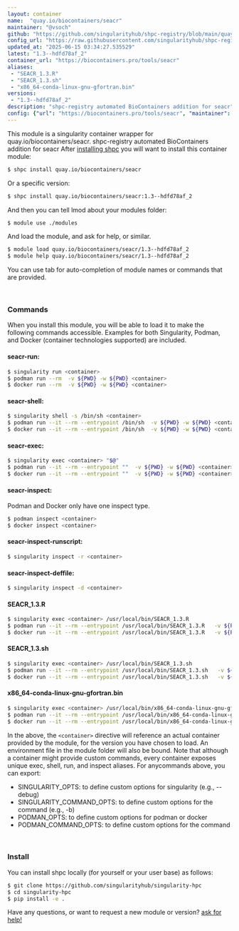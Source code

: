 ```yaml
---
layout: container
name:  "quay.io/biocontainers/seacr"
maintainer: "@vsoch"
github: "https://github.com/singularityhub/shpc-registry/blob/main/quay.io/biocontainers/seacr/container.yaml"
config_url: "https://raw.githubusercontent.com/singularityhub/shpc-registry/main/quay.io/biocontainers/seacr/container.yaml"
updated_at: "2025-06-15 03:34:27.535529"
latest: "1.3--hdfd78af_2"
container_url: "https://biocontainers.pro/tools/seacr"
aliases:
 - "SEACR_1.3.R"
 - "SEACR_1.3.sh"
 - "x86_64-conda-linux-gnu-gfortran.bin"
versions:
 - "1.3--hdfd78af_2"
description: "shpc-registry automated BioContainers addition for seacr"
config: {"url": "https://biocontainers.pro/tools/seacr", "maintainer": "@vsoch", "description": "shpc-registry automated BioContainers addition for seacr", "latest": {"1.3--hdfd78af_2": "sha256:13d8be6125d96261a246c583948746cb5faf04703db5921944fc8e890dc92450"}, "tags": {"1.3--hdfd78af_2": "sha256:13d8be6125d96261a246c583948746cb5faf04703db5921944fc8e890dc92450"}, "docker": "quay.io/biocontainers/seacr", "aliases": {"SEACR_1.3.R": "/usr/local/bin/SEACR_1.3.R", "SEACR_1.3.sh": "/usr/local/bin/SEACR_1.3.sh", "x86_64-conda-linux-gnu-gfortran.bin": "/usr/local/bin/x86_64-conda-linux-gnu-gfortran.bin"}}
---
```


This module is a singularity container wrapper for quay.io/biocontainers/seacr.
shpc-registry automated BioContainers addition for seacr
After [installing shpc](#install) you will want to install this container module:


```bash
$ shpc install quay.io/biocontainers/seacr
```

Or a specific version:

```bash
$ shpc install quay.io/biocontainers/seacr:1.3--hdfd78af_2
```

And then you can tell lmod about your modules folder:

```bash
$ module use ./modules
```

And load the module, and ask for help, or similar.

```bash
$ module load quay.io/biocontainers/seacr/1.3--hdfd78af_2
$ module help quay.io/biocontainers/seacr/1.3--hdfd78af_2
```

You can use tab for auto-completion of module names or commands that are provided.

<br>

### Commands

When you install this module, you will be able to load it to make the following commands accessible.
Examples for both Singularity, Podman, and Docker (container technologies supported) are included.

#### seacr-run:

```bash
$ singularity run <container>
$ podman run --rm  -v ${PWD} -w ${PWD} <container>
$ docker run --rm  -v ${PWD} -w ${PWD} <container>
```

#### seacr-shell:

```bash
$ singularity shell -s /bin/sh <container>
$ podman run --it --rm --entrypoint /bin/sh  -v ${PWD} -w ${PWD} <container>
$ docker run --it --rm --entrypoint /bin/sh  -v ${PWD} -w ${PWD} <container>
```

#### seacr-exec:

```bash
$ singularity exec <container> "$@"
$ podman run --it --rm --entrypoint ""  -v ${PWD} -w ${PWD} <container> "$@"
$ docker run --it --rm --entrypoint ""  -v ${PWD} -w ${PWD} <container> "$@"
```

#### seacr-inspect:

Podman and Docker only have one inspect type.

```bash
$ podman inspect <container>
$ docker inspect <container>
```

#### seacr-inspect-runscript:

```bash
$ singularity inspect -r <container>
```

#### seacr-inspect-deffile:

```bash
$ singularity inspect -d <container>
```


#### SEACR_1.3.R

```bash
$ singularity exec <container> /usr/local/bin/SEACR_1.3.R
$ podman run --it --rm --entrypoint /usr/local/bin/SEACR_1.3.R   -v ${PWD} -w ${PWD} <container> -c " $@"
$ docker run --it --rm --entrypoint /usr/local/bin/SEACR_1.3.R   -v ${PWD} -w ${PWD} <container> -c " $@"
```


#### SEACR_1.3.sh

```bash
$ singularity exec <container> /usr/local/bin/SEACR_1.3.sh
$ podman run --it --rm --entrypoint /usr/local/bin/SEACR_1.3.sh   -v ${PWD} -w ${PWD} <container> -c " $@"
$ docker run --it --rm --entrypoint /usr/local/bin/SEACR_1.3.sh   -v ${PWD} -w ${PWD} <container> -c " $@"
```


#### x86_64-conda-linux-gnu-gfortran.bin

```bash
$ singularity exec <container> /usr/local/bin/x86_64-conda-linux-gnu-gfortran.bin
$ podman run --it --rm --entrypoint /usr/local/bin/x86_64-conda-linux-gnu-gfortran.bin   -v ${PWD} -w ${PWD} <container> -c " $@"
$ docker run --it --rm --entrypoint /usr/local/bin/x86_64-conda-linux-gnu-gfortran.bin   -v ${PWD} -w ${PWD} <container> -c " $@"
```



In the above, the `<container>` directive will reference an actual container provided
by the module, for the version you have chosen to load. An environment file in the
module folder will also be bound. Note that although a container
might provide custom commands, every container exposes unique exec, shell, run, and
inspect aliases. For anycommands above, you can export:

 - SINGULARITY_OPTS: to define custom options for singularity (e.g., --debug)
 - SINGULARITY_COMMAND_OPTS: to define custom options for the command (e.g., -b)
 - PODMAN_OPTS: to define custom options for podman or docker
 - PODMAN_COMMAND_OPTS: to define custom options for the command

<br>

### Install

You can install shpc locally (for yourself or your user base) as follows:

```bash
$ git clone https://github.com/singularityhub/singularity-hpc
$ cd singularity-hpc
$ pip install -e .
```

Have any questions, or want to request a new module or version? [ask for help!](https://github.com/singularityhub/singularity-hpc/issues)